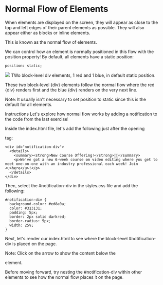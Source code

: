 # Normal Flow of Elements
When elements are displayed on the screen, they will appear as close to the top and left edges of their parent elements as possible. They will also appear either as blocks or inline elements.

This is known as the normal flow of elements.

We can control how an element is normally positioned in this flow with the position property! By default, all elements have a static position:
````
position: static;
````
<img src="https://www.codedex.io/images/css/exercise-20-static-position.png">
TWo block-level div elements, 1 red and 1 blue, in default static position.<br>

These two block-level {div} elements follow the normal flow where the red {div} renders first and the blue {div} renders on the very next line.

Note: It usually isn't necessary to set position to static since this is the default for all elements.

Instructions
Let's explore how normal flow works by adding a notification to the code from the last exercise!

Inside the index.html file, let's add the following just after the opening <main> tag:
````
<div id="notification-div">
  <details>
    <summary><strong>New Course Offering!</strong>🎥📓</summary>
    <p>We've got a new 6-week course on video editing where you get to meet one-on-one with an industry professional each week! Join <u>here</u>!</p>
  </details>
</div>
````
Then, select the #notification-div in the styles.css file and add the following:
````
#notification-div {
  background-color: #ed8a0a;
  color: #313131;
  padding: 5px;
  border: 2px solid darkred;
  border-radius: 5px;
  width: 25%;
}
````
Next, let's render our index.html to see where the block-level #notification-div is placed on the page.

Note: Click on the arrow to show the content below the <summary> element.

Before moving forward, try nesting the #notification-div within other elements to see how the normal flow places it on the page.
